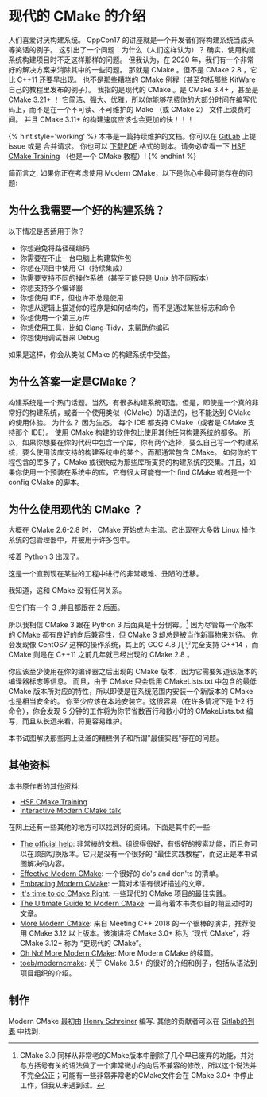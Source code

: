 # 现代的 CMake 的介绍

人们喜爱讨厌构建系统。
CppCon17 的讲座就是一个开发者们将构建系统当成头等笑话的例子。
这引出了一个问题：为什么（人们这样认为）？
确实，使用构建系统构建项目时不乏这样那样的问题。
但我认为，在 2020 年，我们有一个非常好的解决方案来消除其中的一些问题。
那就是 CMake 。但不是 CMake 2.8 ，它比 C++11 还要早出现。
也不是那些糟糕的 CMake 例程（甚至包括那些 KitWare 自己的教程里发布的例子）。
我指的是现代的 CMake 。是 CMake 3.4+ ，甚至是 CMake 3.21+ ！
它简洁、强大、优雅，所以你能够花费你的大部分时间在编写代码上，而不是在一个不可读、不可维护的 Make （或 CMake 2） 文件上浪费时间。
并且 CMake 3.11+ 的构建速度应该也会更加的快！！！

{% hint style='working' %}
本书是一篇持续维护的文档。你可以在 [GitLab](https://gitlab.com/CLIUtils/modern-cmake) 上提 issue 或是 合并请求。
你也可以 [下载PDF](https://CLIUtils.gitlab.io/modern-cmake/modern-cmake.pdf) 格式的副本。请务必查看一下 [HSF CMake Training](https://hsf-training.github.io/hsf-training-cmake-webpage/01-intro/index.html) （也是一个 CMake 教程）!
{% endhint %}

简而言之, 如果你正在考虑使用 Modern CMake，以下是你心中最可能存在的问题:

## 为什么我需要一个好的构建系统？

以下情况是否适用于你？

* 你想避免将路径硬编码
* 你需要在不止一台电脑上构建软件包
* 你想在项目中使用 CI（持续集成）
* 你需要支持不同的操作系统（甚至可能只是 Unix 的不同版本）
* 你想支持多个编译器
* 你想使用 IDE，但也许不总是使用
* 你想从逻辑上描述你的程序是如何结构的，而不是通过某些标志和命令
* 你想使用一个第三方库
* 你想使用工具，比如 Clang-Tidy，来帮助你编码
* 你想使用调试器来 Debug

如果是这样，你会从类似 CMake 的构建系统中受益。

## 为什么答案一定是CMake？

构建系统是一个热门话题。当然，有很多构建系统可选。但是，即使是一个真的非常好的构建系统，或者一个使用类似（CMake）的语法的，也不能达到 CMake 的使用体验。
为什么？
因为生态。
每个 IDE 都支持 CMake（或者是 CMake 支持那个 IDE）。
使用 CMake 构建的软件包比使用其他任何构建系统的都多。
所以，如果你想要在你的代码中包含一个库，你有两个选择，要么自己写一个构建系统，要么使用该库支持的构建系统中的某个。而那通常包含 CMake。
如何你的工程包含的库多了，CMake 或很快成为那些库所支持的构建系统的交集。并且，如果你使用一个预装在系统中的库，它有很大可能有一个 find CMake 或者是一个 config CMake 的脚本。


## 为什么使用现代的 CMake ？

大概在 CMake 2.6-2.8 时， CMake 开始成为主流。它出现在大多数 Linux 操作系统的包管理器中，并被用于许多包中。

接着 Python 3 出现了。

这是一个直到现在某些的工程中进行的非常艰难、丑陋的迁移。

我知道，这和 CMake 没有任何关系。

但它们有一个 3 ,并且都跟在 2 后面。

所以我相信 CMake 3 跟在 Python 3 后面真是十分倒霉。[^1]
因为尽管每一个版本的 CMake 都有良好的向后兼容性，但 CMake 3 却总是被当作新事物来对待。
你会发现像 CentOS7 这样的操作系统，其上的 GCC 4.8 几乎完全支持 C++14 ，而 CMake 则是在 C++11 之前几年就已经出现的 CMake 2.8 。

你应该至少使用在你的编译器之后出现的 CMake 版本，因为它需要知道该版本的编译器标志等信息。
而且，由于 CMake 只会启用 CMakeLists.txt 中包含的最低 CMake 版本所对应的特性，所以即使是在系统范围内安装一个新版本的 CMake 也是相当安全的。
你至少应该在本地安装它。这很容易（在许多情况下是 1-2 行命令），你会发现 5 分钟的工作将为你节省数百行和数小时的 CMakeLists.txt 编写，而且从长远来看，将更容易维护。

本书试图解决那些网上泛滥的糟糕例子和所谓”最佳实践“存在的问题。

## 其他资料

本书原作者的其他资料:

* [HSF CMake Training](https://hsf-training.github.io/hsf-training-cmake-webpage/01-intro/index.html)
* [Interactive Modern CMake talk](https://gitlab.com/CLIUtils/modern-cmake-interactive-talk)

在网上还有一些其他的地方可以找到好的资讯。下面是其中的一些:

* [The official help](https://cmake.org/cmake/help/latest/): 非常棒的文档。组织得很好，有很好的搜索功能，而且你可以在顶部切换版本。它只是没有一个很好的 “最佳实践教程”，而这正是本书试图解决的内容。
* [Effective Modern CMake](https://gist.github.com/mbinna/c61dbb39bca0e4fb7d1f73b0d66a4fd1): 
一个很好的 do's and don'ts 的清单。
* [Embracing Modern CMake](https://steveire.wordpress.com/2017/11/05/embracing-modern-cmake/): 一篇对术语有很好描述的文章。
* [It's time to do CMake Right](https://pabloariasal.github.io/2018/02/19/its-time-to-do-cmake-right/): 一些现代的 CMake 项目的最佳实践。
* [The Ultimate Guide to Modern CMake](https://rix0r.nl/blog/2015/08/13/cmake-guide/): 一篇有着本书类似目的稍显过时的文章。
* [More Modern CMake](https://youtu.be/y7ndUhdQuU8): 来自 Meeting C++ 2018 的一个很棒的演讲，推荐使用 CMake 3.12 以上版本。该演讲将 CMake 3.0+ 称为 “现代 CMake”，将 CMake 3.12+ 称为 “更现代的 CMake”。
* [Oh No! More Modern CMake](https://www.youtube.com/watch?v=y9kSr5enrSk): More Modern CMake 的续篇。
* [toeb/moderncmake](https://github.com/toeb/moderncmake): 关于 CMake 3.5+ 的很好的介绍和例子，包括从语法到项目组织的介绍。

## 制作

Modern CMake 最初由 [Henry Schreiner](https://iscinumpy.gitlab.io) 编写. 其他的贡献者可以在 [Gitlab的列表](https://gitlab.com/CLIUtils/modern-cmake/-/network/master) 中找到.

[HSF CMake Training]: https://hsf-training.github.io/hsf-training-cmake-webpage/01-intro/index.html

[^1]: CMake 3.0 同样从非常老的CMake版本中删除了几个早已废弃的功能，并对与方括号有关的语法做了一个非常微小的向后不兼容的修改，所以这个说法并不完全公正；可能有一些非常非常老的CMake文件会在 CMake 3.0+ 中停止工作，但我从未遇到过。
